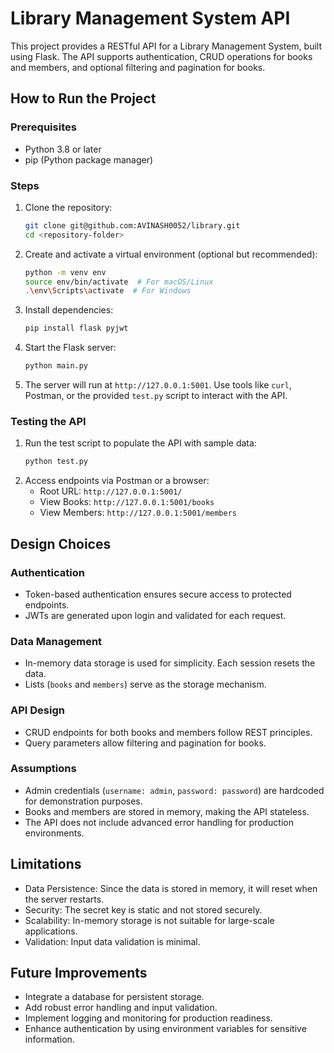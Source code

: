 # Library Management System API

This project provides a RESTful API for a Library Management System, built using Flask. The API supports authentication, CRUD operations for books and members, and optional filtering and pagination for books.

## How to Run the Project

### Prerequisites
- Python 3.8 or later
- pip (Python package manager)

### Steps
1. Clone the repository:
   ```bash
   git clone git@github.com:AVINASH0052/library.git
   cd <repository-folder>
   ```

2. Create and activate a virtual environment (optional but recommended):
   ```bash
   python -m venv env
   source env/bin/activate  # For macOS/Linux
   .\env\Scripts\activate  # For Windows
   ```

3. Install dependencies:
   ```bash
   pip install flask pyjwt
   ```

4. Start the Flask server:
   ```bash
   python main.py
   ```

5. The server will run at `http://127.0.0.1:5001`. Use tools like `curl`, Postman, or the provided `test.py` script to interact with the API.

### Testing the API
1. Run the test script to populate the API with sample data:
   ```bash
   python test.py
   ```
2. Access endpoints via Postman or a browser:
   - Root URL: `http://127.0.0.1:5001/`
   - View Books: `http://127.0.0.1:5001/books`
   - View Members: `http://127.0.0.1:5001/members`

## Design Choices

### Authentication
- Token-based authentication ensures secure access to protected endpoints.
- JWTs are generated upon login and validated for each request.

### Data Management
- In-memory data storage is used for simplicity. Each session resets the data.
- Lists (`books` and `members`) serve as the storage mechanism.

### API Design
- CRUD endpoints for both books and members follow REST principles.
- Query parameters allow filtering and pagination for books.

### Assumptions
- Admin credentials (`username: admin`, `password: password`) are hardcoded for demonstration purposes.
- Books and members are stored in memory, making the API stateless.
- The API does not include advanced error handling for production environments.

## Limitations
- Data Persistence: Since the data is stored in memory, it will reset when the server restarts.
- Security: The secret key is static and not stored securely.
- Scalability: In-memory storage is not suitable for large-scale applications.
- Validation: Input data validation is minimal.

## Future Improvements
- Integrate a database for persistent storage.
- Add robust error handling and input validation.
- Implement logging and monitoring for production readiness.
- Enhance authentication by using environment variables for sensitive information.

